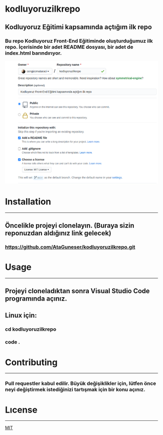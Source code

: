 # kodluyoruzilkrepo
## Kodluyoruz Eğitimi kapsamında açtığım ilk repo

### Bu repo Kodluyoruz Front-End Eğitiminde oluşturduğumuz ilk repo. İçerisinde bir adet README dosyası, bir adet de index.html barındırıyor.

![Proje Gorseli](https://github.com/Kodluyoruz/taskforce/blob/main/git/odev1/figures/github.png)

# Installation

------

## Öncelikle projeyi clonelayın. (Buraya sizin reponuzdan aldığınız link gelecek)

### https://github.com/AtaGuneser/kodluyoruzilkrepo.git

# Usage

--------

## Projeyi cloneladıktan sonra Visual Studio Code programında açınız. 
## Linux için:
### cd kodluyoruzilkrepo
### code .

# Contributing

--------

### Pull requestler kabul edilir. Büyük değişiklikler için, lütfen önce neyi değiştirmek istediğinizi tartışmak için bir konu açınız.

# Lıcense 

-------

[MIT](https://choosealicense.com/licenses/mit/)

